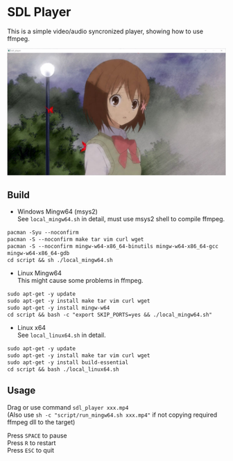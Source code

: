 # SDL Player

This is a simple video/audio syncronized player, showing how to use ffmpeg.  

![test](screenshot/test.jpg)  

## Build  

- Windows Mingw64 (msys2)  
See `local_mingw64.sh` in detail, must use msys2 shell to compile ffmpeg.  

``` shell
pacman -Syu --noconfirm
pacman -S --noconfirm make tar vim curl wget
pacman -S --noconfirm mingw-w64-x86_64-binutils mingw-w64-x86_64-gcc mingw-w64-x86_64-gdb
cd script && sh ./local_mingw64.sh
```

- Linux Mingw64  
This might cause some problems in ffmpeg.  

``` shell
sudo apt-get -y update 
sudo apt-get -y install make tar vim curl wget
sudo apt-get -y install mingw-w64
cd script && bash -c "export SKIP_PORTS=yes && ./local_mingw64.sh"
```

- Linux x64  
See `local_linux64.sh` in detail.  

``` shell
sudo apt-get -y update 
sudo apt-get -y install make tar vim curl wget
sudo apt-get -y install build-essential
cd script && bash ./local_linux64.sh
```

## Usage

Drag or use command `sdl_player xxx.mp4`  
(Also use `sh -c "script/run_mingw64.sh xxx.mp4"` if not copying required ffmpeg dll to the target)

Press `SPACE` to pause  
Press `R` to restart  
Press `ESC` to quit  
